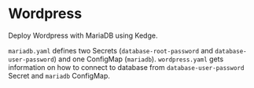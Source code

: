 # Wordpress

Deploy Wordpress with MariaDB using Kedge.


`mariadb.yaml` defines two Secrets (`database-root-password` and `database-user-password`) and one ConfigMap (`mariadb`).
`wordpress.yaml` gets information on how to connect to database from `database-user-password` Secret and `mariadb` ConfigMap.